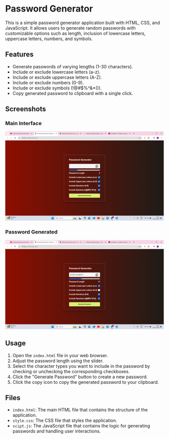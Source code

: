 # Password Generator

This is a simple password generator application built with HTML, CSS, and JavaScript. It allows users to generate random passwords with customizable options such as length, inclusion of lowercase letters, uppercase letters, numbers, and symbols.

## Features

- Generate passwords of varying lengths (1-30 characters).
- Include or exclude lowercase letters (a-z).
- Include or exclude uppercase letters (A-Z).
- Include or exclude numbers (0-9).
- Include or exclude symbols (!@#$%^&*()).
- Copy generated password to clipboard with a single click.

## Screenshots

### Main Interface
![Main Interface](/1.png)

### Password Generated
![Password Generated](/2.png)

## Usage

1. Open the `index.html` file in your web browser.
2. Adjust the password length using the slider.
3. Select the character types you want to include in the password by checking or unchecking the corresponding checkboxes.
4. Click the "Generate Password" button to create a new password.
5. Click the copy icon to copy the generated password to your clipboard.

## Files

- `index.html`: The main HTML file that contains the structure of the application.
- `style.css`: The CSS file that styles the application.
- `scipt.js`: The JavaScript file that contains the logic for generating passwords and handling user interactions.


